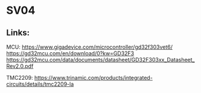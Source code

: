 # SV04

## Links:

MCU:
https://www.gigadevice.com/microcontroller/gd32f303vet6/
https://gd32mcu.com/en/download/0?kw=GD32F3
https://gd32mcu.com/data/documents/datasheet/GD32F303xx_Datasheet_Rev2.0.pdf


TMC2209:
https://www.trinamic.com/products/integrated-circuits/details/tmc2209-la
